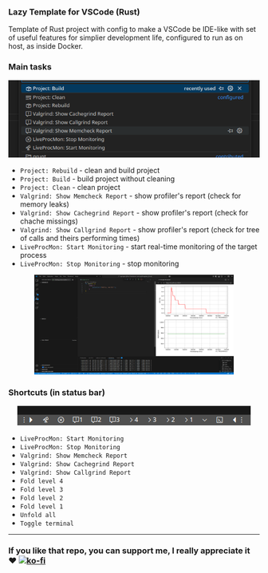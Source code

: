 ### Lazy Template for VSCode (Rust)
Template of Rust project with config to make a VSCode be IDE-like with set of useful features for simplier development life, configured to run as on host, as inside Docker.<br/>

### Main tasks

<p align="center"><img src="./README.IMG1.png" alt="CppEditor"></p>

* `Project: Rebuild` - clean and build project
* `Project: Build` - build project without cleaning
* `Project: Clean` - clean project
* `Valgrind: Show Memcheck Report` - show profiler's report (check for memory leaks)
* `Valgrind: Show Cachegrind Report` - show profiler's report (check for chache missings)
* `Valgrind: Show Callgrind Report` - show profiler's report (check for tree of calls and theirs performing times)
* `LiveProcMon: Start Monitoring` - start real-time monitoring of the target process
* `LiveProcMon: Stop Monitoring` - stop monitoring

<p align="center"><img src="./README.IMG3.png" alt="CppEditor" width="400" height="200"></p>

### Shortcuts (in status bar)

<p align="center"><img src="./README.IMG2.png" alt="CppEditor"></p>

* `LiveProcMon: Start Monitoring`
* `LiveProcMon: Stop Monitoring`
* `Valgrind: Show Memcheck Report`
* `Valgrind: Show Cachegrind Report`
* `Valgrind: Show Callgrind Report`
* `Fold level 4`
* `Fold level 3`
* `Fold level 2`
* `Fold level 1`
* `Unfold all`
* `Toggle terminal`

---

### If you like that repo, you can support me, I really appreciate it :heart: [![ko-fi](https://www.ko-fi.com/img/githubbutton_sm.svg)](https://ko-fi.com/R3D9477)
